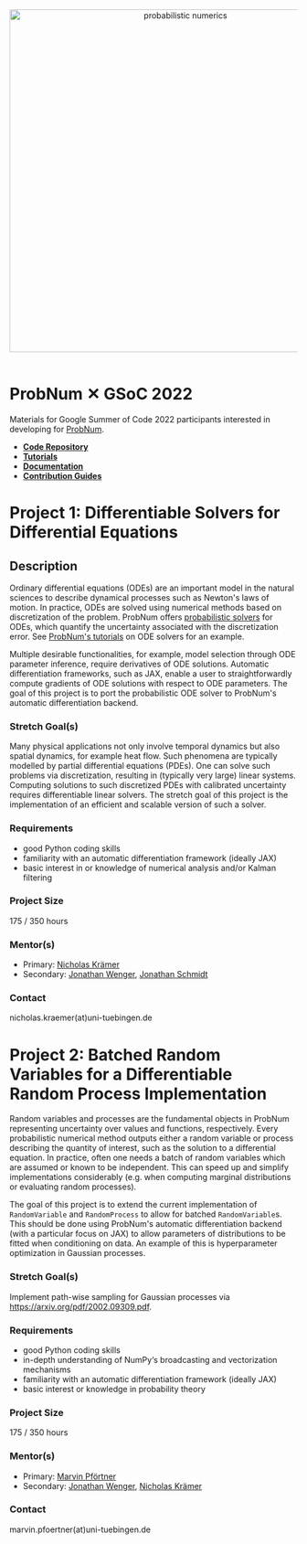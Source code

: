 
<div align="center">
    <a href="https://probnum.readthedocs.io"><img align="center" src="https://raw.githubusercontent.com/probabilistic-numerics/probnum/main/docs/source/assets/img/logo/probnum_logo_dark_txtright.svg" alt="probabilistic numerics" width="600" style="padding-right: 10px; padding left: 10px;" title="Probabilistic Numerics in Python"/>
    </a>
</div>
<br>

# ProbNum &#10005; GSoC 2022

Materials for Google Summer of Code 2022 participants interested in developing for [ProbNum](http://probnum.org).


- [**Code Repository**](https://github.com/probabilistic-numerics/probnum)
- [**Tutorials**](https://probnum.readthedocs.io/en/latest/tutorials.html)
- [**Documentation**](https://probnum.readthedocs.io/en/latest/api.html)
- [**Contribution Guides**](https://probnum.readthedocs.io/en/latest/development.html)


# Project 1: Differentiable Solvers for Differential Equations

## Description

Ordinary differential equations (ODEs) are an important model in the natural sciences to describe dynamical processes such as Newton's laws of motion. In practice, ODEs are solved using numerical methods based on discretization of the problem. ProbNum offers [probabilistic solvers](https://probnum.readthedocs.io/en/latest/api/automod/probnum.diffeq.html#probnum.diffeq.probsolve_ivp) for ODEs, which quantify the uncertainty associated with the discretization error. See [ProbNum's tutorials](https://probnum.readthedocs.io/en/latest/tutorials.html#ordinary-differential-equation-solvers) on ODE solvers for an example.

Multiple desirable functionalities, for example, model selection through ODE parameter inference, require derivatives of ODE solutions.
Automatic differentiation frameworks, such as JAX, enable a user to straightforwardly compute gradients of ODE solutions with respect to ODE parameters. The goal of this project is to port the probabilistic ODE solver to ProbNum's automatic differentiation backend.

### Stretch Goal(s)
Many physical applications not only involve temporal dynamics but also spatial dynamics, for example heat flow. Such phenomena are typically modelled by partial differential equations (PDEs). One can solve such problems via discretization, resulting in (typically very large) linear systems. Computing solutions to such discretized PDEs with calibrated uncertainty requires differentiable linear solvers. The stretch goal of this project is the implementation of an efficient and scalable version of such a solver.

### Requirements
- good Python coding skills
- familiarity with an automatic differentiation framework (ideally JAX)
- basic interest in or knowledge of numerical analysis and/or Kalman filtering

### Project Size
175 / 350 hours

### Mentor(s)
- Primary: [Nicholas Krämer](https://github.com/pnkraemer/)
- Secondary: [Jonathan Wenger](https://github.com/JonathanWenger/), [Jonathan Schmidt](https://github.com/schmidtjonathan/)

### Contact
nicholas.kraemer(at)uni-tuebingen.de


# Project 2: Batched Random Variables for a Differentiable Random Process Implementation

Random variables and processes are the fundamental objects in ProbNum representing uncertainty over values and functions, respectively. Every probabilistic numerical method outputs either a random variable or process describing the quantity of interest, such as the solution to a differential equation. In practice, often one needs a batch of random variables which are assumed or known to be independent. This can speed up and simplify implementations considerably (e.g. when computing marginal distributions or evaluating random processes).

The goal of this project is to extend the current implementation of `RandomVariable` and `RandomProcess` to allow for batched `RandomVariable`s. This should be done using ProbNum's automatic differentiation backend (with a particular focus on JAX) to allow parameters of distributions to be fitted when conditioning on data. An example of this is hyperparameter optimization in Gaussian processes.

### Stretch Goal(s)
Implement path-wise sampling for Gaussian processes via https://arxiv.org/pdf/2002.09309.pdf.

### Requirements
- good Python coding skills
- in-depth understanding of NumPy‘s broadcasting and vectorization mechanisms
- familiarity with an automatic differentiation framework (ideally JAX)
- basic interest or knowledge in probability theory

### Project Size
175 / 350 hours

### Mentor(s)
- Primary: [Marvin Pförtner](https://github.com/marvinpfoertner)
- Secondary: [Jonathan Wenger](https://github.com/JonathanWenger/), [Nicholas Krämer](https://github.com/pnkraemer/)

### Contact
marvin.pfoertner(at)uni-tuebingen.de